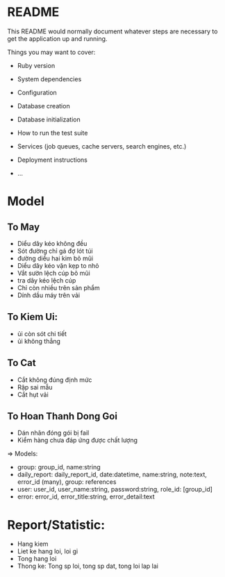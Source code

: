 # README

This README would normally document whatever steps are necessary to get the
application up and running.

Things you may want to cover:

* Ruby version

* System dependencies

* Configuration

* Database creation

* Database initialization

* How to run the test suite

* Services (job queues, cache servers, search engines, etc.)

* Deployment instructions

* ...

# Model

## To May
- Diểu dây kéo không đều                        
- Sót đường chỉ gá đợ lót túi            
- đường diểu hai kim bõ mũi      
- Diểu dây kéo vặn kẹp to nhỏ                     
- Vắt sườn lệch cúp bõ mũi                                
- tra dây kéo lệch cúp   
- Chỉ còn nhiều trên sản phẩm         
- Dính dầu máy trên vải

## To Kiem Ui:
- ủi còn sót chi tiết
- ủi không thẳng

## To Cat
- Cắt không đúng định mức
- Rập sai mẫu
- Cắt hụt vải

## To Hoan Thanh Dong Goi
- Dán nhãn đóng gói bị fail
- Kiểm hàng chưa đáp ứng được chất lượng

=> Models: 
- group: group_id, name:string
- daily_report: daily_report_id, date:datetime, name:string, note:text, error_id (many), group: references
- user: user_id, user_name:string, password:string, role_id: [group_id]
- error: error_id, error_title:string, error_detail:text

# Report/Statistic:
- Hang kiem
- Liet ke hang loi, loi gi
- Tong hang loi
- Thong ke: Tong sp loi, tong sp dat, tong loi lap lai
